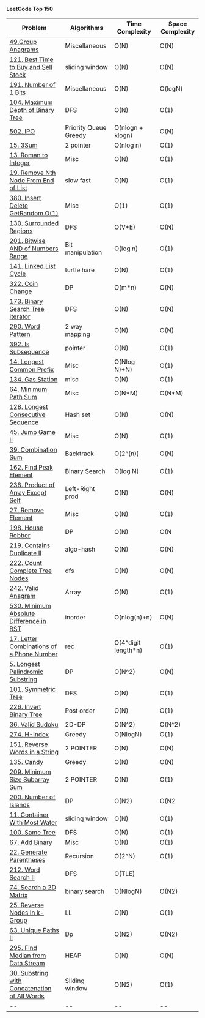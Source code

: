 **LeetCode Top 150**

|Problem |Algorithms |Time Complexity|Space Complexity
|--|--|--|--|
|[49.Group Anagrams](https://github.com/TASHMITVERMA/leetcode_top150/blob/main/49.%20Group%20Anagrams.cpp)| Miscellaneous | O(N) | O(N)
|[121. Best Time to Buy and Sell Stock](https://leetcode.com/problems/best-time-to-buy-and-sell-stock/submissions/1256069329/?envType=study-plan-v2&envId=top-interview-150)|sliding window|O(N)|O(N)
|[191. Number of 1 Bits](https://leetcode.com/problems/number-of-1-bits/description/?envType=study-plan-v2&envId=top-interview-150)|Miscellaneous|O(N)|O(logN)
|[104. Maximum Depth of Binary Tree](https://leetcode.com/problems/maximum-depth-of-binary-tree/?envType=study-plan-v2&envId=top-interview-150)|DFS|O(N)|O(1)
|[502. IPO](https://leetcode.com/problems/ipo/description/?envType=study-plan-v2&envId=top-interview-150)|Priority Queue Greedy| O(nlogn + klogn)|O(N)
|[15. 3Sum](https://leetcode.com/problems/3sum/description/?envType=study-plan-v2&envId=top-interview-150)|2 pointer|O(nlog n)|O(1)|
|[13. Roman to Integer](https://leetcode.com/problems/roman-to-integer/description/?envType=study-plan-v2&envId=top-interview-150)|Misc|O(N)|O(1)|
|[19. Remove Nth Node From End of List](https://leetcode.com/problems/remove-nth-node-from-end-of-list/description/?envType=study-plan-v2&envId=top-interview-150)|slow fast|O(N)|O(1)|
|[380. Insert Delete GetRandom O(1)](https://leetcode.com/problems/insert-delete-getrandom-o1/description/?envType=study-plan-v2&envId=top-interview-150)|Misc|O(1)|O(1)|
|[130. Surrounded Regions](https://leetcode.com/problems/surrounded-regions/submissions/1257373342/?envType=study-plan-v2&envId=top-interview-150)|DFS|O(V*E)|O(N)|
|[201. Bitwise AND of Numbers Range](https://leetcode.com/problems/bitwise-and-of-numbers-range/description/?envType=study-plan-v2&envId=top-interview-150)|Bit manipulation|O(log n)|O(1)|
|[141. Linked List Cycle](https://leetcode.com/problems/linked-list-cycle/description/?envType=study-plan-v2&envId=top-interview-150)|turtle hare|O(N)|O(1)|
|[322. Coin Change](https://leetcode.com/problems/coin-change/description/?envType=study-plan-v2&envId=top-interview-150)|DP|O(m*n)|O(N)|
|[173. Binary Search Tree Iterator](https://leetcode.com/problems/coin-change/?envType=study-plan-v2&envId=top-interview-150)|DFS|O(N)|O(N)|
|[290. Word Pattern](https://leetcode.com/problems/word-pattern/description/?envType=study-plan-v2&envId=top-interview-150)|2 way mapping|O(N)|O(N)|
|[392. Is Subsequence](https://leetcode.com/problems/is-subsequence/submissions/1258686327/?envType=study-plan-v2&envId=top-interview-150)|pointer|O(N)|O(1)|
|[14. Longest Common Prefix](https://leetcode.com/problems/longest-common-prefix/?envType=study-plan-v2&envId=top-interview-150)|Misc|O(Nlog N)+N)|O(1)|
|[134. Gas Station](https://leetcode.com/problems/course-schedule/?envType=study-plan-v2&envId=top-interview-150)|misc|O(N)|O(1)|
|[64. Minimum Path Sum](https://leetcode.com/problems/minimum-path-sum/description/?envType=study-plan-v2&envId=top-interview-150)|Misc|O(N*M)|O(N*M)|
|[128. Longest Consecutive Sequence](https://leetcode.com/problems/longest-consecutive-sequence/description/?envType=study-plan-v2&envId=top-interview-150)|Hash set|O(N)|O(N)|
|[45. Jump Game II](misc)|Misc|O(N)|O(1)|
|[39. Combination Sum](https://leetcode.com/problems/combination-sum/description/?envType=study-plan-v2&envId=top-interview-150)|Backtrack|O(2^(n))|O(N)|
|[162. Find Peak Element](https://leetcode.com/problems/find-peak-element/?envType=study-plan-v2&envId=top-interview-150)|Binary Search|O(log N)|O(1)|
|[238. Product of Array Except Self](https://leetcode.com/problems/product-of-array-except-self/?envType=study-plan-v2&envId=top-interview-150)|Left-Right prod|O(N)|O(N)|
|[27. Remove Element](https://leetcode.com/problems/remove-element/?envType=study-plan-v2&envId=top-interview-150)|Misc|O(N)|O(1)|
|[198. House Robber](https://leetcode.com/problems/remove-element/?envType=study-plan-v2&envId=top-interview-150)|DP|O(N)|O(N|
|[219. Contains Duplicate II](https://leetcode.com/problems/contains-duplicate-ii/description/?envType=study-plan-v2&envId=top-interview-150)|algo-hash|O(N)|O(N)|
|[222. Count Complete Tree Nodes](https://leetcode.com/problems/count-complete-tree-nodes/description/?envType=study-plan-v2&envId=top-interview-150)|dfs|O(N)|O(N)|
|[242. Valid Anagram](https://leetcode.com/problems/valid-anagram/description/?envType=study-plan-v2&envId=top-interview-150)|Array|O(N)|O(1)|
|[530. Minimum Absolute Difference in BST](https://leetcode.com/problems/minimum-absolute-difference-in-bst/?envType=study-plan-v2&envId=top-interview-150)|inorder|O(nlog(n)+n)|O(N)|
|[17. Letter Combinations of a Phone Number](https://leetcode.com/problems/letter-combinations-of-a-phone-number/description/?envType=study-plan-v2&envId=top-interview-150)|rec|O(4^digit length*n)|O(1)|
|[5. Longest Palindromic Substring](https://leetcode.com/problems/longest-palindromic-substring/description/?envType=study-plan-v2&envId=top-interview-150)|DP|O(N^2)|O(N)|
|[101. Symmetric Tree](https://leetcode.com/problems/symmetric-tree/description/?envType=study-plan-v2&envId=top-interview-150)|DFS|O(N)|O(1)|
|[226. Invert Binary Tree](https://leetcode.com/problems/invert-binary-tree/description/?envType=study-plan-v2&envId=top-interview-150)|Post order|O(N)|O(1)|
|[36. Valid Sudoku](https://leetcode.com/problems/valid-sudoku/?envType=study-plan-v2&envId=top-interview-150)|2D-DP|O(N^2)|O(N^2)|
|[274. H-Index](https://leetcode.com/problems/h-index/description/?envType=study-plan-v2&envId=top-interview-150)|Greedy|O(NlogN)|O(1)|
|[151. Reverse Words in a String](https://leetcode.com/problems/h-index/?envType=study-plan-v2&envId=top-interview-150)|2 POINTER|O(N)|O(N)|
|[135. Candy](https://leetcode.com/problems/candy/description/?envType=study-plan-v2&envId=top-interview-150)|Greedy|O(N)|O(N)|
|[209. Minimum Size Subarray Sum](https://leetcode.com/problems/minimum-size-subarray-sum/description/?envType=study-plan-v2&envId=top-interview-150)|2 POINTER|O(N)|O(1)|
|[200. Number of Islands](https://leetcode.com/problems/number-of-islands/description/?envType=study-plan-v2&envId=top-interview-150)|DP|O(N2)|O(N2|
|[11. Container With Most Water](https://leetcode.com/problems/container-with-most-water/description/?envType=study-plan-v2&envId=top-interview-150)|sliding window|O(N)|O(1)|
|[100. Same Tree](https://leetcode.com/problems/same-tree/description/?envType=study-plan-v2&envId=top-interview-150)|DFS|O(N)|O(1)|
|[67. Add Binary](https://leetcode.com/problems/add-binary/description/?envType=study-plan-v2&envId=top-interview-150)|Misc|O(N)|O(1)|
|[22. Generate Parentheses](https://leetcode.com/problems/generate-parentheses/description/?envType=study-plan-v2&envId=top-interview-150)|Recursion|O(2^N)|O(1)|
|[212. Word Search II](https://leetcode.com/problems/word-search-ii/description/?envType=study-plan-v2&envId=top-interview-150)|DFS|O(TLE)||
|[74. Search a 2D Matrix](https://leetcode.com/problems/search-a-2d-matrix/description/?envType=study-plan-v2&envId=top-interview-150)|binary search|O(NlogN)|O(N2)|
|[25. Reverse Nodes in k-Group](https://leetcode.com/problems/reverse-nodes-in-k-group/description/?envType=study-plan-v2&envId=top-interview-150)|LL|O(N)|O(1)|
|[63. Unique Paths II](https://leetcode.com/problems/unique-paths-ii/description/?envType=study-plan-v2&envId=top-interview-150)|Dp|O(N2)|O(N2)|
|[295. Find Median from Data Stream](https://leetcode.com/problems/find-median-from-data-stream/description/?envType=study-plan-v2&envId=top-interview-150)|HEAP|O(N)|O(N)|
|[30. Substring with Concatenation of All Words](https://leetcode.com/problems/substring-with-concatenation-of-all-words/description/?envType=study-plan-v2&envId=top-interview-150)|Sliding window|O(N2)|O(1)|
|--|--|--|--|
